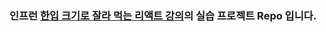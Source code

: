 ### 인프런 [한입 크기로 잘라 먹는 리액트 강의](https://www.inflearn.com/course/%ED%95%9C%EC%9E%85-%EB%A6%AC%EC%95%A1%ED%8A%B8)의 실습 프로젝트 Repo 입니다.
